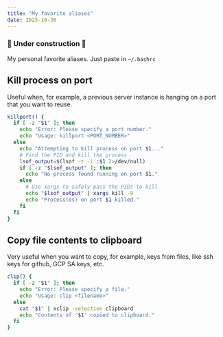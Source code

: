 ```yaml
---
title: "My favorite aliases"
date: 2025-10-30
---
```


### 🚧 Under construction 🚧


My personal favorite aliases. Just paste in `~/.bashrc`

## Kill process on port

Useful when, for example, a previous server instance is hanging on a port that you want to reuse.

```bash
killport() {
  if [ -z "$1" ]; then
    echo "Error: Please specify a port number."
    echo "Usage: killport <PORT_NUMBER>"
  else
    echo "Attempting to kill process on port $1..."
    # Find the PID and kill the process
    lsof_output=$(lsof -t -i :$1 2>/dev/null)
    if [ -z "$lsof_output" ]; then
      echo "No process found running on port $1."
    else
      # Use xargs to safely pass the PIDs to kill
      echo "$lsof_output" | xargs kill -9
      echo "Process(es) on port $1 killed."
    fi
  fi
}
```

## Copy file contents to clipboard

Very useful when you want to copy, for example, keys from files, like ssh keys for github, GCP SA keys, etc.

```bash
clip() {
  if [ -z "$1" ]; then
    echo "Error: Please specify a file."
    echo "Usage: clip <filename>"
  else
    cat "$1" | xclip -selection clipboard
    echo "Contents of '$1' copied to clipboard."
  fi
}
```